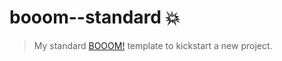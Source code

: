 # booom--standard :boom:

> My standard [BOOOM!](https://github.com/andreruffert/booom) template to kickstart a new project.
